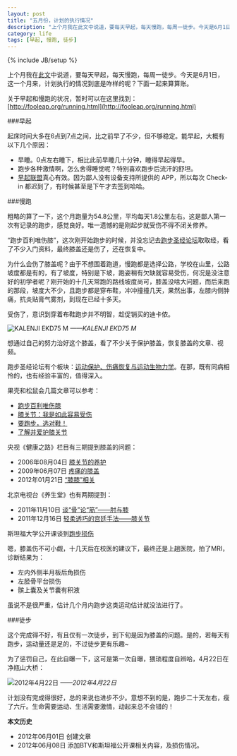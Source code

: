 ```yaml
---
layout: post
title: "五月份，计划的执行情况"
description: "上个月我在此文中说道，要每天早起，每天慢跑，每周一徒步。今天是6月1日，这一个月来，计划执行的情况到底是咋样的呢？下面一起来算算账。"
category: life
tags: [早起, 慢跑, 徒步]
---
```

{% include JB/setup %}

上个月我在[此文](http://blog.fooleap.org/early-rising-running-and-walking.html)中说道，要每天早起，每天慢跑，每周一徒步。今天是6月1日，这一个月来，计划执行的情况到底是咋样的呢？下面一起来算算账。

关于早起和慢跑的状况，暂时可以在这里找到：[http://fooleap.org/running.html](http://fooleap.org/running.html)

###早起

起床时间大多在6点到7点之间，比之前早了不少，但不够稳定。能早起，大概有以下几个原因：

* 早睡。0点左右睡下，相比此前早睡几十分钟，睡得早起得早。
* 跑步各种激情啊，怎么舍得睡觉呢？特别喜欢跑步后流汗的舒坦。
* [早起联盟](http://amybox.com/group/199)真心有效。因为鄙人没有设备支持所提供的 APP，所以每次 Check-in 都迟到了，有时候甚至是下午才去签到哈哈。

###慢跑

粗略的算了一下，这个月跑量为54.8公里，平均每天1.8公里左右。这是鄙人第一次有记录的跑步，感觉良好。唯一遗憾的是刚起步就受伤不得不闭关修养。

“跑步百利唯伤膝”，这次刚开始跑步的时候，并没忘记去[跑步圣经论坛](http://bbs.runbible.cn/)取取经，看了不少入门资料，最终膝盖还是伤了，还在恢复中。

为什么会伤了膝盖呢？由于不想围着跑道，慢跑都是选择公路，学校在山里，公路坡度都是有的，有了坡度，特别是下坡，跑姿稍有欠缺就容易受伤，何况是没注意好的初学者呢？刚开始的十几天常跑的路线坡度尚可，膝盖没啥大问题，而后来跑的那段，坡度大不少，且跑步都是穿布鞋，冲冲撞撞几天，果然出事，左膝内侧肿痛，抗炎贴膏气雾剂，到现在已经十多天。

受伤了，意识到穿着布鞋跑步并不明智，趁促销买的迪卡侬。

![KALENJI EKD75 M](http://pic.yupoo.com/fooleap_v/C0GlRgzF/YvEGv.jpg)
*——KALENJI EKD75 M*

想通过自己的努力治好这个膝盖，看了不少关于保护膝盖，恢复膝盖的文章、视频。

跑步圣经论坛有个板块：[运动保护、伤痛恢复与运动生物力学](http://bbs.runbible.cn/forum-6-1.html)。在那，既有同病相怜的，也有经验丰富的，值得深入。

果壳和松鼠会几篇文章可以参考：

* [跑步百利唯伤膝](http://www.guokr.com/article/55453/)
* [膝关节：我是如此容易受伤](http://www.guokr.com/article/165389)
* [要跑步，选对鞋！](http://www.guokr.com/article/185264/)
* [了解并爱护膝关节](http://songshuhui.net/archives/65294)

央视《健康之路》栏目有三期提到膝盖的问题：

* 2006年08月04日 [膝关节的养护](http://www.cctv.com/program/jkzl/20060810/103943.shtml)
* 2009年06月07日 [疼痛的膝盖](http://space.tv.cctv.com/video/VIDE1245207547843888)
* 2012年01月21日 [“膝膝”相关](http://jiankang.cntv.cn/jiankangzhilu/classpage/video/20120121/101026.shtml)

北京电视台《养生堂》也有两期提到：

* 2011年11月10日 [谈“骨”论“筋”——肘与膝](http://space.btv.com.cn/video/VIDE1320975689111487)
* 2011年12月16日 [轻柔透巧的宫廷手法——膝关节](http://space.btv.com.cn/video/VIDE1324260900476457)

斯坦福大学公开课谈到[跑步损伤](http://v.163.com/movie/2010/12/H/P/M6UVR31IR_M6V0ANDHP.html)

嗯，膝盖伤不可小觑，十几天后在校医的建议下，最终还是上趟医院，拍了MRI，诊断结果为：

* 左内外侧半月板后角损伤
* 左胫骨平台损伤
* 髌上囊及关节囊有积液

虽说不是很严重，估计几个月内跑步这类运动估计就没法进行了。

###徒步

这个完成得不好，有且仅有一次徒步，到下旬是因为膝盖的问题。是的，若每天有跑步，运动量还是足的，不过徒步更有乐趣~

为了惩罚自己，在此自曝一下，这可是第一次自曝，猥琐程度自辨哈，4月22日在净瓶山大桥：

![2012年4月22日](http://pic.yupoo.com/fooleap_v/C0GpRMUe/6xxea.jpg)
*——2012年4月22日*

计划没有完成得很好，总的来说也进步不少。意想不到的是，跑步二十天左右，瘦了六斤。生命需要运动、生活需要激情，动起来总不会错的！

**本文历史**

* 2012年06月01日 创建文章
* 2012年06月08日 添加BTV和斯坦福公开课相关内容，及损伤情况。

